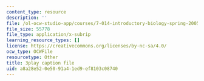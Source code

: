 ```yaml
---
content_type: resource
description: ''
file: /ol-ocw-studio-app/courses/7-014-introductory-biology-spring-2005/a8a28e520e5091a41ed9ef8103c08740_Uf7qNWklQkE.srt
file_size: 55778
file_type: application/x-subrip
learning_resource_types: []
license: https://creativecommons.org/licenses/by-nc-sa/4.0/
ocw_type: OCWFile
resourcetype: Other
title: 3play caption file
uid: a8a28e52-0e50-91a4-1ed9-ef8103c08740
---
```

